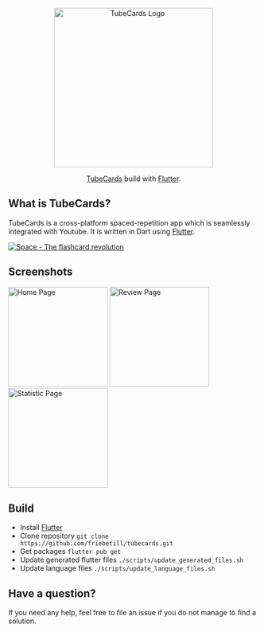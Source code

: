 <p align="center">
  <a href="http://tubecards.app/" target="blank"><img src="https://user-images.githubusercontent.com/10923085/194705378-185a35e0-e648-4982-8330-50c4b4869c9a.png" width="320" alt="TubeCards Logo" /></a>
</p>

<p align="center"><a href="http://getspace.app" target="blank">TubeCards</a> build with <a href="https://flutter.dev" target="blank">Flutter</a>.</p>

## What is TubeCards?
TubeCards is a cross-platform spaced-repetition app which is seamlessly integrated with Youtube. It is written in Dart using [Flutter](https://flutter.io).

[![Space - The flashcard revolution](https://user-images.githubusercontent.com/10923085/194709573-ad0cf0a2-ce32-4711-b419-8053ac2d8ab8.png)](https://www.youtube.com/watch?v=UX0L0BgH0v4 "Space - The flashcard revolution")

## Screenshots

<div float="left">
  <img width="200" alt="Home Page" src="https://user-images.githubusercontent.com/10923085/194709711-a57f4e05-e770-4dfd-83b1-2d67da20a38b.png">
  <img width="200" alt="Review Page" src="https://user-images.githubusercontent.com/10923085/194709716-0e66a3a6-2955-4b56-a52b-d27e04feb9c7.png">
  <img width="200" alt="Statistic Page" src="https://user-images.githubusercontent.com/10923085/194709717-35bf88c5-1eb6-4d3a-88b1-9ebc45df6381.png">
</div>

## Build

- Install [Flutter](https://docs.flutter.dev/get-started/install)
- Clone repository `git clone https://github.com/friebetill/tubecards.git`
- Get packages `flutter pub get`
- Update generated flutter files `./scripts/update_generated_files.sh`
- Update language files `./scripts/update_language_files.sh`

## Have a question?

If you need any help, feel free to file an issue if you do not manage to find a solution.

